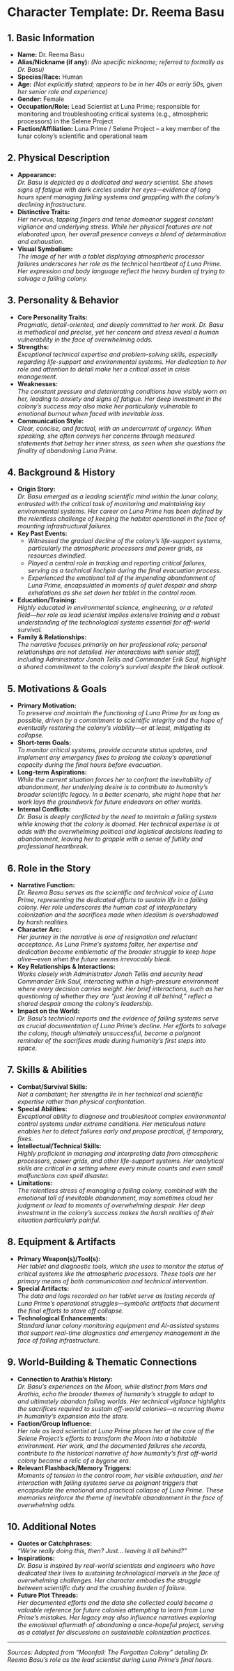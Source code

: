 # Character Template: Dr. Reema Basu

## 1. Basic Information
- **Name:** Dr. Reema Basu
- **Alias/Nickname (if any):** *(No specific nickname; referred to formally as Dr. Basu)*
- **Species/Race:** Human  
- **Age:** *(Not explicitly stated; appears to be in her 40s or early 50s, given her senior role and experience)*
- **Gender:** Female  
- **Occupation/Role:** Lead Scientist at Luna Prime; responsible for monitoring and troubleshooting critical systems (e.g., atmospheric processors) in the Selene Project  
- **Faction/Affiliation:** Luna Prime / Selene Project – a key member of the lunar colony’s scientific and operational team

## 2. Physical Description
- **Appearance:**  
  *Dr. Basu is depicted as a dedicated and weary scientist. She shows signs of fatigue with dark circles under her eyes—evidence of long hours spent managing failing systems and grappling with the colony’s declining infrastructure.*
- **Distinctive Traits:**  
  *Her nervous, tapping fingers and tense demeanor suggest constant vigilance and underlying stress. While her physical features are not elaborated upon, her overall presence conveys a blend of determination and exhaustion.*
- **Visual Symbolism:**  
  *The image of her with a tablet displaying atmospheric processor failures underscores her role as the technical heartbeat of Luna Prime. Her expression and body language reflect the heavy burden of trying to salvage a failing colony.*

## 3. Personality & Behavior
- **Core Personality Traits:**  
  *Pragmatic, detail-oriented, and deeply committed to her work. Dr. Basu is methodical and precise, yet her concern and stress reveal a human vulnerability in the face of overwhelming odds.*
- **Strengths:**  
  *Exceptional technical expertise and problem-solving skills, especially regarding life-support and environmental systems. Her dedication to her role and attention to detail make her a critical asset in crisis management.*
- **Weaknesses:**  
  *The constant pressure and deteriorating conditions have visibly worn on her, leading to anxiety and signs of fatigue. Her deep investment in the colony’s success may also make her particularly vulnerable to emotional burnout when faced with inevitable loss.*
- **Communication Style:**  
  *Clear, concise, and factual, with an undercurrent of urgency. When speaking, she often conveys her concerns through measured statements that betray her inner stress, as seen when she questions the finality of abandoning Luna Prime.*

## 4. Background & History
- **Origin Story:**  
  *Dr. Basu emerged as a leading scientific mind within the lunar colony, entrusted with the critical task of monitoring and maintaining key environmental systems. Her career on Luna Prime has been defined by the relentless challenge of keeping the habitat operational in the face of mounting infrastructural failures.*
- **Key Past Events:**  
  - *Witnessed the gradual decline of the colony’s life-support systems, particularly the atmospheric processors and power grids, as resources dwindled.*  
  - *Played a central role in tracking and reporting critical failures, serving as a technical linchpin during the final evacuation process.*  
  - *Experienced the emotional toll of the impending abandonment of Luna Prime, encapsulated in moments of quiet despair and sharp exhalations as she set down her tablet in the control room.*
- **Education/Training:**  
  *Highly educated in environmental science, engineering, or a related field—her role as lead scientist implies extensive training and a robust understanding of the technological systems essential for off-world survival.*
- **Family & Relationships:**  
  *The narrative focuses primarily on her professional role; personal relationships are not detailed. Her interactions with senior staff, including Administrator Jonah Tellis and Commander Erik Saul, highlight a shared commitment to the colony’s survival despite the bleak outlook.*

## 5. Motivations & Goals
- **Primary Motivation:**  
  *To preserve and maintain the functioning of Luna Prime for as long as possible, driven by a commitment to scientific integrity and the hope of eventually restoring the colony’s viability—or at least, mitigating its collapse.*
- **Short-term Goals:**  
  *To monitor critical systems, provide accurate status updates, and implement any emergency fixes to prolong the colony’s operational capacity during the final hours before evacuation.*
- **Long-term Aspirations:**  
  *While the current situation forces her to confront the inevitability of abandonment, her underlying desire is to contribute to humanity’s broader scientific legacy. In a better scenario, she might hope that her work lays the groundwork for future endeavors on other worlds.*
- **Internal Conflicts:**  
  *Dr. Basu is deeply conflicted by the need to maintain a failing system while knowing that the colony is doomed. Her technical expertise is at odds with the overwhelming political and logistical decisions leading to abandonment, leaving her to grapple with a sense of futility and professional heartbreak.*

## 6. Role in the Story
- **Narrative Function:**  
  *Dr. Reema Basu serves as the scientific and technical voice of Luna Prime, representing the dedicated efforts to sustain life in a failing colony. Her role underscores the human cost of interplanetary colonization and the sacrifices made when idealism is overshadowed by harsh realities.*
- **Character Arc:**  
  *Her journey in the narrative is one of resignation and reluctant acceptance. As Luna Prime’s systems falter, her expertise and dedication become emblematic of the broader struggle to keep hope alive—even when the future seems irrevocably bleak.*
- **Key Relationships & Interactions:**  
  *Works closely with Administrator Jonah Tellis and security head Commander Erik Saul, interacting within a high-pressure environment where every decision carries weight. Her brief interactions, such as her questioning of whether they are “just leaving it all behind,” reflect a shared despair among the colony’s leadership.*
- **Impact on the World:**  
  *Dr. Basu’s technical reports and the evidence of failing systems serve as crucial documentation of Luna Prime’s decline. Her efforts to salvage the colony, though ultimately unsuccessful, become a poignant reminder of the sacrifices made during humanity’s first steps into space.*

## 7. Skills & Abilities
- **Combat/Survival Skills:**  
  *Not a combatant; her strengths lie in her technical and scientific expertise rather than physical confrontation.*
- **Special Abilities:**  
  *Exceptional ability to diagnose and troubleshoot complex environmental control systems under extreme conditions. Her meticulous nature enables her to detect failures early and propose practical, if temporary, fixes.*
- **Intellectual/Technical Skills:**  
  *Highly proficient in managing and interpreting data from atmospheric processors, power grids, and other life-support systems. Her analytical skills are critical in a setting where every minute counts and even small malfunctions can spell disaster.*
- **Limitations:**  
  *The relentless stress of managing a failing colony, combined with the emotional toll of inevitable abandonment, may sometimes cloud her judgment or lead to moments of overwhelming despair. Her deep investment in the colony’s success makes the harsh realities of their situation particularly painful.*

## 8. Equipment & Artifacts
- **Primary Weapon(s)/Tool(s):**  
  *Her tablet and diagnostic tools, which she uses to monitor the status of critical systems like the atmospheric processors. These tools are her primary means of both communication and technical intervention.*
- **Special Artifacts:**  
  *The data and logs recorded on her tablet serve as lasting records of Luna Prime’s operational struggles—symbolic artifacts that document the final efforts to stave off collapse.*
- **Technological Enhancements:**  
  *Standard lunar colony monitoring equipment and AI-assisted systems that support real-time diagnostics and emergency management in the face of failing infrastructure.*

## 9. World-Building & Thematic Connections
- **Connection to Arathia’s History:**  
  *Dr. Basu’s experiences on the Moon, while distinct from Mars and Arathia, echo the broader themes of humanity’s struggle to adapt to and ultimately abandon failing worlds. Her technical vigilance highlights the sacrifices required to sustain off-world colonies—a recurring theme in humanity’s expansion into the stars.*
- **Faction/Group Influence:**  
  *Her role as lead scientist at Luna Prime places her at the core of the Selene Project’s efforts to transform the Moon into a habitable environment. Her work, and the documented failures she records, contribute to the historical narrative of how humanity’s first off-world colony became a relic of a bygone era.*
- **Relevant Flashback/Memory Triggers:**  
  *Moments of tension in the control room, her visible exhaustion, and her interaction with failing systems serve as poignant triggers that encapsulate the emotional and practical collapse of Luna Prime. These memories reinforce the theme of inevitable abandonment in the face of overwhelming odds.*

## 10. Additional Notes
- **Quotes or Catchphrases:**  
  *“We’re really doing this, then? Just… leaving it all behind?”*  
- **Inspirations:**  
  *Dr. Basu is inspired by real-world scientists and engineers who have dedicated their lives to sustaining technological marvels in the face of overwhelming challenges. Her character embodies the struggle between scientific duty and the crushing burden of failure.*
- **Future Plot Threads:**  
  *Her documented efforts and the data she collected could become a valuable reference for future colonies attempting to learn from Luna Prime’s mistakes. Her legacy may also influence narratives exploring the emotional aftermath of abandoning a once-hopeful project, serving as a catalyst for discussions on sustainable colonization practices.*

---

*Sources: Adapted from “Moonfall: The Forgotten Colony” detailing Dr. Reema Basu’s role as the lead scientist during Luna Prime’s final hours.*
